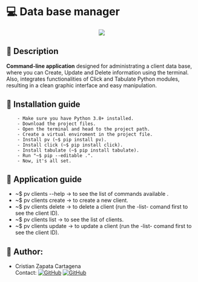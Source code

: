 # 💻 Data base manager

<div align="center">
    <img src="https://img.shields.io/badge/Python-3776AB?style=for-the-badge&logo=python&logoColor=white"/>
 
</div>

## 📝 Description

**Command-line application** designed for administrating a client data base, where you can Create, Update and Delete information using the terminal.
Also, integrates functionalities of Click and Tabulate Python modules, resulting in a clean graphic interface and easy manipulation.

## 📝 Installation guide
	
		- Make sure you have Python 3.8+ installed.
		- Download the project files.
		- Open the terminal and head to the project path.
		- Create a virtual enviroment in the project file.
		- Install pv (~$ pip install pv).
		- Install click (~$ pip install click).
		- Install tabulate (~$ pip install tabulate).
		- Run "~$ pip --editable .".
		- Now, it's all set.
		

## 📝 Application guide

- ~$ pv clients --help -> to see the list of commands available .
- ~$ pv clients create -> to create a new client.
- ~$ pv clients delete -> to delete a client (run the -list- comand first to see the client ID).
- ~$ pv clients list -> to see the list of clients. 
- ~$ pv clients update -> to update a client (run the -list- comand first to see the client ID).



## 🤖 Author:
- Cristian Zapata Cartagena <br>
Contact:
[![GitHub](https://img.shields.io/badge/LinkedIn-0077B5?style=for-the-badge&logo=linkedin&logoColor=white)](https://www.linkedin.com/in/levoisier/) [![GitHub](https://img.shields.io/badge/GitHub-100000?style=for-the-badge&logo=github&logoColor=white)](https://github.com/Levoisier) 
